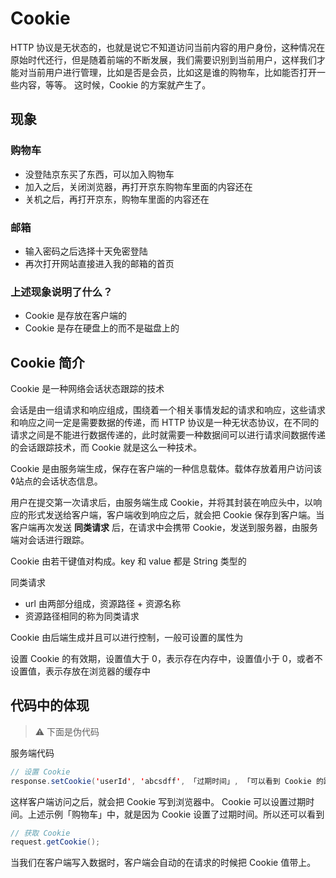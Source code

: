 # Cookie
HTTP 协议是无状态的，也就是说它不知道访问当前内容的用户身份，这种情况在原始时代还行，但是随着前端的不断发展，我们需要识别到当前用户，这样我们才能对当前用户进行管理，比如是否是会员，比如这是谁的购物车，比如能否打开一些内容，等等。
这时候，Cookie 的方案就产生了。



## 现象
### 购物车
- 没登陆京东买了东西，可以加入购物车
- 加入之后，关闭浏览器，再打开京东购物车里面的内容还在
- 关机之后，再打开京东，购物车里面的内容还在

### 邮箱
* 输入密码之后选择十天免密登陆
* 再次打开网站直接进入我的邮箱的首页

### 上述现象说明了什么？
* Cookie 是存放在客户端的
* Cookie 是存在硬盘上的而不是磁盘上的



## Cookie 简介
Cookie 是一种网络会话状态跟踪的技术

会话是由一组请求和响应组成，围绕着一个相关事情发起的请求和响应，这些请求和响应之间一定是需要数据的传递，而 HTTP 协议是一种无状态协议，在不同的请求之间是不能进行数据传递的，此时就需要一种数据间可以进行请求间数据传递的会话跟踪技术，而 Cookie 就是这么一种技术。

Cookie 是由服务端生成，保存在客户端的一种信息载体。载体存放着用户访问该◊站点的会话状态信息。

用户在提交第一次请求后，由服务端生成 Cookie，并将其封装在响应头中，以响应的形式发送给客户端，客户端收到响应之后，就会把 Cookie 保存到客户端。当客户端再次发送 **同类请求** 后，在请求中会携带 Cookie，发送到服务器，由服务端对会话进行跟踪。

Cookie 由若干键值对构成。key 和 value 都是 String 类型的

同类请求
* url 由两部分组成，资源路径 + 资源名称
* 资源路径相同的称为同类请求

Cookie 由后端生成并且可以进行控制，一般可设置的属性为

设置 Cookie 的有效期，设置值大于 0，表示存在内存中，设置值小于 0，或者不设置值，表示存放在浏览器的缓存中



## 代码中的体现
> ⚠️ 下面是伪代码

服务端代码
```java
// 设置 Cookie
response.setCookie('userId', 'abcsdff', 「过期时间」, 「可以看到 Cookie 的路径」);
```
这样客户端访问之后，就会把 Cookie 写到浏览器中。
Cookie 可以设置过期时间。上述示例「购物车」中，就是因为 Cookie 设置了过期时间。所以还可以看到

```java
// 获取 Cookie
request.getCookie();
```

当我们在客户端写入数据时，客户端会自动的在请求的时候把 Cookie 值带上。